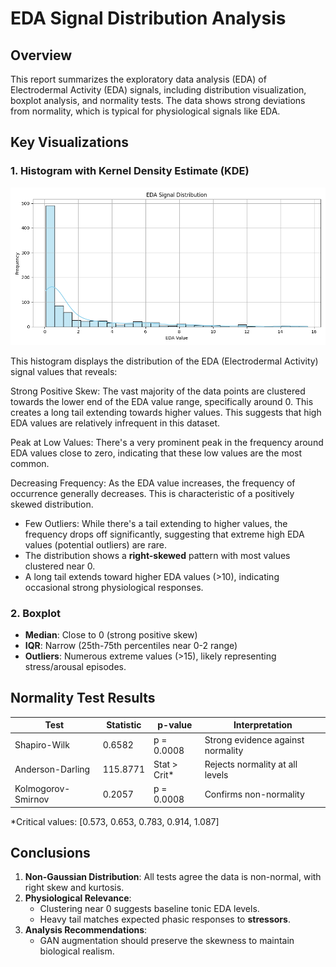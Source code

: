 # EDA Signal Distribution Analysis
## Overview
This report summarizes the exploratory data analysis (EDA) of Electrodermal Activity (EDA) signals, including distribution visualization, boxplot analysis, and normality tests. The data shows strong deviations from normality, which is typical for physiological signals like EDA.

## Key Visualizations

### 1. Histogram with Kernel Density Estimate (KDE)
![alt text](EDA_dist.png)


This histogram displays the distribution of the EDA (Electrodermal Activity) signal values that reveals:

Strong Positive Skew: The vast majority of the data points are clustered towards the lower end of the EDA value range, specifically around 0. This creates a long tail extending towards higher values. This suggests that high EDA values are relatively infrequent in this dataset.

Peak at Low Values: There's a very prominent peak in the frequency around EDA values close to zero, indicating that these low values are the most common.

Decreasing Frequency: As the EDA value increases, the frequency of occurrence generally decreases. This is characteristic of a positively skewed distribution.

- Few Outliers: While there's a tail extending to higher values, the frequency drops off significantly, suggesting that extreme high EDA values (potential outliers) are rare.
- The distribution shows a **right-skewed** pattern with most values clustered near 0.
- A long tail extends toward higher EDA values (>10), indicating occasional strong physiological responses.

### 2. Boxplot
- **Median**: Close to 0 (strong positive skew)
- **IQR**: Narrow (25th-75th percentiles near 0-2 range)
- **Outliers**: Numerous extreme values (>15), likely representing stress/arousal episodes.

## Normality Test Results
| Test                | Statistic   | p-value       | Interpretation                     |
|---------------------|-------------|---------------|------------------------------------|
| Shapiro-Wilk        | 0.6582      | p = 0.0008    | Strong evidence against normality  |
| Anderson-Darling    | 115.8771    | Stat > Crit*  | Rejects normality at all levels    |
| Kolmogorov-Smirnov  | 0.2057      | p = 0.0008    | Confirms non-normality             |

*Critical values: [0.573, 0.653, 0.783, 0.914, 1.087]

## Conclusions
1. **Non-Gaussian Distribution**: All tests agree the data is non-normal, with right skew and kurtosis.
2. **Physiological Relevance**: 
   - Clustering near 0 suggests baseline tonic EDA levels.
   - Heavy tail matches expected phasic responses to **stressors**.
3. **Analysis Recommendations**:
   - GAN augmentation should preserve the skewness to maintain biological realism.
   